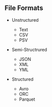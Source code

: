 ## File Formats 
- Unstructured
  - Text
  - CSV
  - PSV
  
- Semi-Structrured
  - JSON
  - XML
  - YML
  
- Structured
  - Avro
  - ORC
  - Parquet
